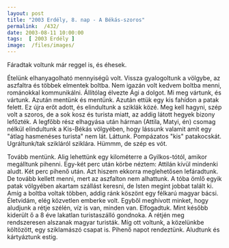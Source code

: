 ```yaml
---
layout: post
title: "2003 Erdély, 8. nap - A Békás-szoros"
permalink:  /432/ 
date: 2003-08-11 10:00:00
tags:  [ 2003 Erdély ] 
image:  /files/images/ 
---
```

Fáradtak voltunk már reggel is, és éhesek.

Ételünk elhanyagolható mennyiségû volt. Vissza gyalogoltunk a völgybe, az aszfaltra és többek elmentek boltba. Nem igazán volt kedvem boltba menni, románokkal kommunikálni. Állítólag élvezte Ági a dolgot. Mi meg vártunk, és vártunk. Azután mentünk és mentünk. Azután ettük egy kis fahídon a patak felett. Ez újra erőt adott, és elindultunk a sziklák közé. Meg kell hagyni, szép volt a szoros, de a sok kosz és turista miatt, az addig látott hegyek bizony lefőzték. A legfőbb rész elhagyása után hárman (Attila, Matyi, én) csomag nélkül elindultunk a Kis-Békás völgyében, hogy lássunk valamit amit egy "átlag hasmenéses turista" nem lát. Láttunk. Pompázatos "kis" patakocskát. Ugráltunk/tak szikláról sziklára. Hümmm, de szép es vót.

Tovább mentünk. Alig lehettünk egy kilométerre a Gyilkos-tótól, amikor megálltunk pihenni. Egy-két perc után körbe néztem: Attilán kívül mindenki aludt. Két perc pihenő után. Azt hiszem ekkorra meglehetősen lefáradtunk. De tovább kellett menni, mert az aszfalton nem alhattunk. A tóba ömlő egyik patak völgyében akartam szállást keresni, de Isten megint jobbat talált ki. Amíg a boltba voltak többen, addig ránk köszönt egy félkarú magyar bácsi. Életvidám, elég közvetlen emberke volt. Egyből meghívott minket, hogy aludjunk a rétje szélén, víz is van, minden van. Elfogadtuk. Mint később kiderült ő a 8 éve lakatlan turistaszálló gondnoka. A rétjén meg rendszeresen alszanak magyar turisták. Míg ott voltunk, a közelünkbe költözött, egy sziklamászó csapat is. Pihenő napot rendeztünk. Aludtunk és kártyáztunk estig.

